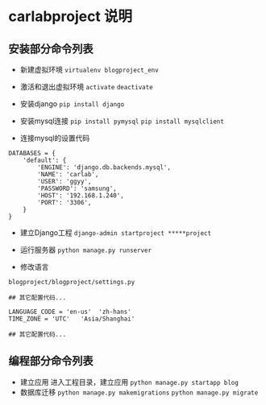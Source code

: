 # carlabproject 说明

## 安装部分命令列表
- 新建虚拟环境
`virtualenv blogproject_env`
- 激活和退出虚拟环境
`activate`
`deactivate`

- 安装django
`pip install django`

- 安装mysql连接
`pip install pymysql`
`pip install mysqlclient`

- 连接mysql的设置代码
```
DATABASES = {
    'default': {
        'ENGINE': 'django.db.backends.mysql',
        'NAME': 'carlab',
        'USER': 'ggyy',
        'PASSWORD': 'samsung',
        'HOST': '192.168.1.240',
        'PORT': '3306',
    }
}
```



- 建立Django工程
`django-admin startproject *****project`

- 运行服务器
`python manage.py runserver`

- 修改语言
```
blogproject/blogproject/settings.py

## 其它配置代码...

LANGUAGE_CODE = 'en-us'  'zh-hans'
TIME_ZONE = 'UTC'   'Asia/Shanghai'

## 其它配置代码...
```

## 编程部分命令列表

- 建立应用
  进入工程目录，建立应用
`python manage.py startapp blog`
- 数据库迁移
`python manage.py makemigrations`
`python manage.py migrate`
